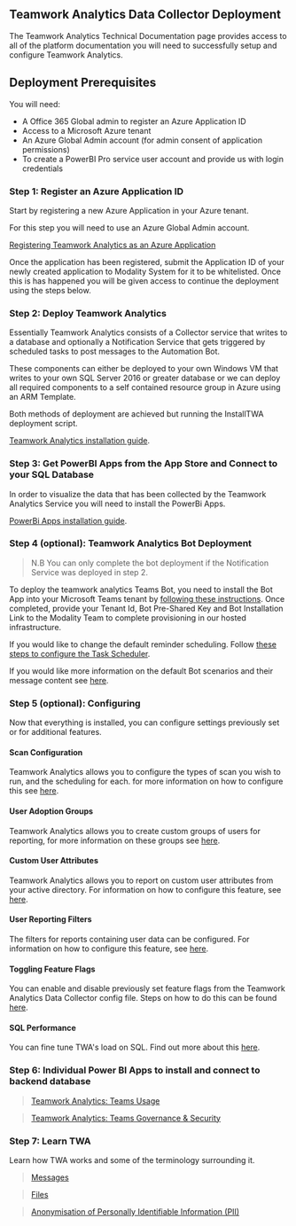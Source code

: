 ## Teamwork Analytics Data Collector Deployment

The Teamwork Analytics Technical Documentation page provides access to all of the platform documentation you will need to successfully setup and configure Teamwork Analytics.

## Deployment Prerequisites

You will need:

- A Office 365 Global admin to register an Azure Application ID
- Access to a Microsoft Azure tenant
- An Azure Global Admin account (for admin consent of application permissions)
- To create a PowerBI Pro service user account and provide us with login credentials

### Step 1: Register an Azure Application ID

Start by registering a new Azure Application in your Azure tenant. 

For this step you will need to use an Azure Global Admin account. 

[Registering Teamwork Analytics as an Azure Application](registerapplication.md)

Once the application has been registered, submit the Application ID of your newly created application to Modality System for it to be whitelisted. Once this is has happened you will be given access to continue the deployment using the steps below.

### Step 2: Deploy Teamwork Analytics

Essentially Teamwork Analytics consists of a Collector service that writes to a database and optionally a Notification Service that gets triggered by scheduled tasks to post messages to the Automation Bot. 

These components can either be deployed to your own Windows VM that writes to your own SQL Server 2016 or greater database or we can deploy all required components to a self contained resource group in Azure using an ARM Template.

Both methods of deployment are achieved but running the InstallTWA deployment script.

[Teamwork Analytics installation guide](deploytwa.md).

### Step 3: Get PowerBI Apps from the App Store and Connect to your SQL Database

In order to visualize the data that has been collected by the Teamwork Analytics Service you will need to install the PowerBi Apps.

[PowerBi Apps installation guide](PowerBIAppsAdminInstallGuide.md).

### Step 4 (optional): Teamwork Analytics Bot Deployment

>N.B You can only complete the bot deployment if the Notification Service was deployed in step 2.

To deploy the teamwork analytics Teams Bot, you need to install the Bot App into your Microsoft Teams tenant by [following these instructions](deployteamsapp.md). Once completed, provide your Tenant Id, Bot Pre-Shared Key and Bot Installation Link to the Modality Team to complete provisioning in our hosted infrastructure.

If you would like to change the default reminder scheduling. Follow [these steps to configure the Task Scheduler](NotificationTaskScheduling.md).

If you would like more information on the default Bot scenarios and their message content see [here](BotsContent.md).

### Step 5 (optional): Configuring 

Now that everything is installed, you can configure settings previously set or for additional features.

#### Scan Configuration

Teamwork Analytics allows you to configure the types of scan you wish to run, and the scheduling for each. for more information on how to configure this see [here](scan-configuration.md).

#### User Adoption Groups

Teamwork Analytics allows you to create custom groups of users for reporting, for more information on these groups see [here](UserAdoptionGroups.md).

#### Custom User Attributes

Teamwork Analytics allows you to report on custom user attributes from your active directory. For information on how to configure this feature, see [here](CustomUserAttributes.md).

#### User Reporting Filters

The filters for reports containing user data can be configured. For information on how to configure this feature, see [here](user-reporting-filters.md).

#### Toggling Feature Flags

You can enable and disable previously set feature flags from the Teamwork Analytics Data Collector config file. Steps on how to do this can be found [here](ChangingFeatureFlags.md).

#### SQL Performance
You can fine tune TWA's load on SQL. Find out more about this [here](sql-performance.md).

### Step 6: Individual Power BI Apps to install and connect to backend database
>[Teamwork Analytics: Teams Usage](ModalityTeamsUsage.md)

>[Teamwork Analytics: Teams Governance & Security](ModalityTeamsGovernanceAndSecurity.md)

### Step 7: Learn TWA
Learn how TWA works and some of the terminology surrounding it.
>[Messages](messages.md)

>[Files](files.md)

>[Anonymisation of Personally Identifiable Information (PII)](Anonymisation.md)